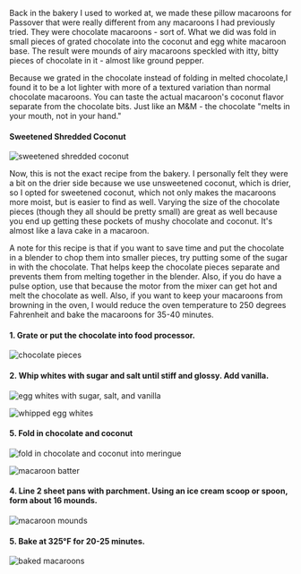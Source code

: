 



Back in the bakery I used to worked at, we made these pillow macaroons for Passover that were really different from any macaroons I had previously tried.  They were chocolate macaroons - sort of.  What we did was fold in small pieces of grated chocolate into the coconut and egg white macaroon base.  The result were mounds of airy macaroons speckled with itty, bitty pieces of chocolate in it - almost like ground pepper.  

Because we grated in the chocolate instead of folding in melted chocolate,I found it to be a lot lighter with more of a textured variation than normal chocolate macaroons.  You can taste the actual macaroon's coconut flavor separate from the chocolate bits. Just like an M&M - the chocolate "melts in your mouth, not in your hand."  

#### Sweetened Shredded Coconut
![sweetened shredded coconut](../img/69-4.jpg "")

Now, this is not the exact recipe from the bakery.  I personally felt they were a bit on the drier side because we use unsweetened coconut, which is drier, so I opted for sweetened coconut, which not only makes the macaroons more moist, but is easier to find as well.  Varying the size of the chocolate pieces (though they all should be pretty small) are great as well because you end up getting these pockets of mushy chocolate and coconut.  It's almost like a lava cake in a macaroon.

A note for this recipe is that if you want to save time and put the chocolate in a blender to chop them into smaller pieces, try putting some of the sugar in with the chocolate.  That helps keep the chocolate pieces separate and prevents them from melting together in the blender.  Also, if you do have a pulse option, use that because the motor from the mixer can get hot and melt the chocolate as well.  Also, if you want to keep your macaroons from browning in the oven, I would reduce the oven temperature to 250 degrees Fahrenheit and bake the macaroons for 35-40 minutes.


#### 1.  Grate or put the chocolate into food processor.
![chocolate pieces](../img/69-3.jpg "")

#### 2. Whip whites with sugar and salt until stiff and glossy.  Add vanilla.
![egg whites with sugar, salt, and vanilla](../img/69-2.jpg "")

![whipped egg whites](../img/69-5.jpg "")

#### 5. Fold in chocolate and coconut
![fold in chocolate and coconut into meringue](../img/69-6.jpg "")

![macaroon batter](../img/69-7.jpg "")

#### 4. Line 2 sheet pans with parchment. Using an ice cream scoop or spoon, form about 16 mounds.
![macaroon mounds](../img/69-8.jpg "")


#### 5. Bake at 325°F for 20-25 minutes.
![baked macaroons](../img/69-9.jpg "")
